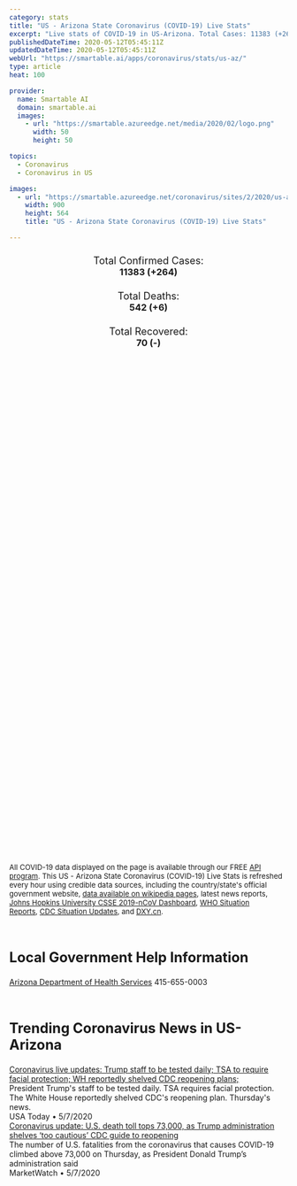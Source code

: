 ```yaml
---
category: stats
title: "US - Arizona State Coronavirus (COVID-19) Live Stats"
excerpt: "Live stats of COVID-19 in US-Arizona. Total Cases: 11383 (+264), Deaths: 542 (+6), Recoveries: 70(-)."
publishedDateTime: 2020-05-12T05:45:11Z
updatedDateTime: 2020-05-12T05:45:11Z
webUrl: "https://smartable.ai/apps/coronavirus/stats/us-az/"
type: article
heat: 100

provider:
  name: Smartable AI
  domain: smartable.ai
  images:
    - url: "https://smartable.azureedge.net/media/2020/02/logo.png"
      width: 50
      height: 50

topics:
  - Coronavirus
  - Coronavirus in US

images:
  - url: "https://smartable.azureedge.net/coronavirus/sites/2/2020/us-az.jpg"
    width: 900
    height: 564
    title: "US - Arizona State Coronavirus (COVID-19) Live Stats"

---
```

<div class="total-stats" style="text-align: center;">
    <h3>
	    <div style="font-size: 18px; font-weight: 400;">Total Confirmed Cases:</div>
	    11383 (<span class='red'>+264</span>)
    </h3>
    <h3>
	    <div style="font-size: 18px; font-weight: 400;">Total Deaths:</div>
	    542 (<span class='red'>+6</span>)
    </h3>
    <h3>
	    <div style="font-size: 18px; font-weight: 400;">Total Recovered:</div>
	    70 (-)
    </h3>
</div>

<script type="text/javascript" src="https://www.gstatic.com/charts/loader.js"></script>

<div id="time_series_chart" style="width: 100%; height: 400px;"></div>
<script type="text/javascript">
  google.charts.load('current', {'packages':['corechart']});
  google.charts.setOnLoadCallback(drawChart);
  function drawChart() {
    var data = google.visualization.arrayToDataTable([
      ['Date', 'Total Cases', 'Total Deaths', 'Total Recovered'],
      ['1/22/2020', 0, 0, 0],['1/23/2020', 0, 0, 0],['1/24/2020', 0, 0, 0],['1/25/2020', 0, 0, 0],['1/26/2020', 1, 0, 0],['1/27/2020', 1, 0, 0],['1/28/2020', 1, 0, 0],['1/29/2020', 1, 0, 0],['1/30/2020', 1, 0, 0],['1/31/2020', 1, 0, 0],['2/1/2020', 1, 0, 0],['2/2/2020', 1, 0, 0],['2/3/2020', 1, 0, 0],['2/4/2020', 1, 0, 0],['2/5/2020', 1, 0, 0],['2/6/2020', 1, 0, 0],['2/7/2020', 1, 0, 0],['2/8/2020', 1, 0, 0],['2/9/2020', 1, 0, 0],['2/10/2020', 1, 0, 0],['2/11/2020', 1, 0, 0],['2/12/2020', 1, 0, 0],['2/13/2020', 1, 0, 0],['2/14/2020', 1, 0, 0],['2/15/2020', 1, 0, 0],['2/16/2020', 1, 0, 0],['2/17/2020', 1, 0, 0],['2/18/2020', 1, 0, 0],['2/19/2020', 1, 0, 0],['2/20/2020', 1, 0, 0],['2/21/2020', 1, 0, 0],['2/22/2020', 1, 0, 0],['2/23/2020', 1, 0, 0],['2/24/2020', 1, 0, 0],['2/25/2020', 1, 0, 1],['2/26/2020', 1, 0, 1],['2/27/2020', 1, 0, 1],['2/28/2020', 1, 0, 1],['2/29/2020', 1, 0, 1],['3/1/2020', 1, 0, 1],['3/2/2020', 1, 0, 1],['3/3/2020', 1, 0, 1],['3/4/2020', 1, 0, 1],['3/5/2020', 1, 0, 1],['3/6/2020', 2, 0, 1],['3/7/2020', 4, 0, 1],['3/8/2020', 4, 0, 1],['3/9/2020', 4, 0, 1],['3/10/2020', 6, 0, 1],['3/11/2020', 9, 0, 1],['3/12/2020', 9, 0, 1],['3/13/2020', 10, 0, 1],['3/14/2020', 12, 0, 1],['3/15/2020', 13, 0, 1],['3/16/2020', 18, 0, 1],['3/17/2020', 22, 0, 2],['3/18/2020', 29, 0, 2],['3/19/2020', 53, 0, 2],['3/20/2020', 79, 1, 2],['3/21/2020', 104, 1, 2],['3/22/2020', 152, 2, 2],['3/23/2020', 235, 2, 2],['3/24/2020', 326, 5, 4],['3/25/2020', 401, 6, 4],['3/26/2020', 508, 8, 4],['3/27/2020', 665, 13, 4],['3/28/2020', 773, 15, 4],['3/29/2020', 919, 17, 4],['3/30/2020', 1158, 20, 4],['3/31/2020', 1289, 24, 4],['4/1/2020', 1413, 29, 3],['4/2/2020', 1598, 32, 3],['4/3/2020', 1769, 41, 3],['4/4/2020', 2019, 52, 3],['4/5/2020', 2269, 64, 3],['4/6/2020', 2456, 65, 3],['4/7/2020', 2575, 73, 3],['4/8/2020', 2726, 80, 3],['4/9/2020', 3018, 89, 3],['4/10/2020', 3112, 97, 3],['4/11/2020', 3393, 108, 3],['4/12/2020', 3542, 115, 3],['4/13/2020', 3705, 122, 3],['4/14/2020', 3809, 131, 6],['4/15/2020', 3968, 143, 6],['4/16/2020', 4241, 150, 6],['4/17/2020', 4511, 169, 6],['4/18/2020', 4724, 180, 6],['4/19/2020', 4933, 184, 6],['4/20/2020', 5068, 191, 6],['4/21/2020', 5256, 208, 6],['4/22/2020', 5473, 231, 6],['4/23/2020', 5772, 249, 6],['4/24/2020', 6046, 266, 6],['4/25/2020', 6289, 273, 70],['4/26/2020', 6536, 275, 70],['4/27/2020', 6727, 275, 70],['4/28/2020', 6957, 293, 70],['4/29/2020', 7209, 306, 70],['4/30/2020', 7655, 320, 70],['5/1/2020', 8006, 332, 70],['5/2/2020', 8365, 348, 70],['5/3/2020', 8641, 362, 70],['5/4/2020', 8925, 362, 70],['5/5/2020', 9305, 395, 70],['5/6/2020', 9707, 426, 70],['5/7/2020', 9945, 450, 70],['5/8/2020', 10527, 517, 70],['5/9/2020', 10960, 532, 70],['5/10/2020', 11119, 536, 70],['5/11/2020', 11383, 542, 70],
    ]);
    var options = {
      curveType: 'none',
      chartArea: {'width': '80%', 'height': '80%'},
      legend: { position: 'top' },
      lineWidth: 5,
      colors: ['#f60109', '#444444', '#81B71F']
    };
    var chart = new google.visualization.LineChart(document.getElementById('time_series_chart'));
    chart.draw(data, options);
  }
</script>

<div id="geo_chart" style="width: 100%; height: 500px;"></div>
<script type="text/javascript">
  google.charts.load('current', {
    'packages':['geochart'],
    'mapsApiKey': 'AIzaSyDk1HhVhLaveyKrUhhHZ5YwzIpEcbdal6U'
  });
  google.charts.setOnLoadCallback(drawRegionsMap);
  function drawRegionsMap() {
    var data = google.visualization.arrayToDataTable([
      ['LATITUDE', 'LONGITUDE', 'DESCRIPTION', 'Total Cases', 'Total Deaths'],
      [36.9221, -109.0753, "Apache", 727, 10],[31.6858, -109.6896, "Cochise", 42, 1],[36.592, -111.1071, "Coconino", 713, 56],[34.3199, -111.3051, "Gila", 19, 1],[32.8138, -109.6291, "Graham", 19, 0],[33.0531, -109.3307, "Greenlee", 2, 0],[33.9921, -114.4046, "La Paz", 23, 2],[33.2918, -112.4291, "Maricopa", 5988, 250],[35.4227, -113.6486, "Mohave", 198, 25],[33.9965, -109.9593, "Navajo", 1006, 37],[32.0575, -111.6661, "Pima", 1602, 134],[32.8162, -111.2845, "Pinal", 620, 19],[31.6645, -110.6426, "Santa Cruz", 45, 0],[35.2171, -112.4913, "Yavapai", 180, 4],[32.6452, -114.7067, "Yuma", 199, 3],
    ]);
    var options = {
      backgroundColor: {fill:'transparent',stroke:'#FFF' ,strokeWidth:0 }, 
      displayMode: 'markers',
      region: 'US-AZ', 
      resolution: 'metros',
      colorAxis: {colors: ['#F27D81', '#f60109']},
      sizeAxis: {minSize:3,  maxSize:12},
    };
    var chart = new google.visualization.GeoChart(document.getElementById('geo_chart'));
    chart.draw(data, options);
  };
</script>

<div id="geo_table"></div>
<script type="text/javascript">
  google.charts.load('current', {'packages':['table']});
  google.charts.setOnLoadCallback(drawTable);
  function drawTable() {
    var data = new google.visualization.DataTable();
    data.addColumn('string', 'Location');
    data.addColumn('number', 'Total Cases');
    data.addColumn('number', 'New Cases');
    data.addColumn('number', 'Active Cases');
    data.addColumn('number', 'Total Deaths');
    data.addColumn('number', 'New Deaths');
    data.addColumn('number', 'Total Recovered');
    data.addRows([
      [{v:"Apache", f:"Apache"}, 727, 11, 717, 10, 0, 0],[{v:"Cochise", f:"Cochise"}, 42, 1, 41, 1, 0, 0],[{v:"Coconino", f:"Coconino"}, 713, 14, 657, 56, 1, 0],[{v:"Gila", f:"Gila"}, 19, 0, 18, 1, 0, 0],[{v:"Graham", f:"Graham"}, 19, 0, 19, 0, 0, 0],[{v:"Greenlee", f:"Greenlee"}, 2, 0, 2, 0, 0, 0],[{v:"La Paz", f:"La Paz"}, 23, 0, 21, 2, 0, 0],[{v:"Maricopa", f:"Maricopa"}, 5988, 161, 5737, 250, 3, 1],[{v:"Mohave", f:"Mohave"}, 198, 5, 173, 25, 1, 0],[{v:"Navajo", f:"Navajo"}, 1006, 23, 969, 37, 1, 0],[{v:"Pima", f:"Pima"}, 1602, 17, 1467, 134, 0, 1],[{v:"Pinal", f:"Pinal"}, 620, 20, 600, 19, 0, 1],[{v:"Santa Cruz", f:"Santa Cruz"}, 45, 1, 45, 0, 0, 0],[{v:"Yavapai", f:"Yavapai"}, 180, 3, 173, 4, 0, 3],[{v:"Yuma", f:"Yuma"}, 199, 8, 196, 3, 0, 0],
    ]);
    data.setProperty(0, 0, 'style', 'min-width:100px');
    var table = new google.visualization.Table(document.getElementById('geo_table'));
    table.draw(data, {allowHtml: true, sortColumn: 2, sortAscending: false, width: '660px', height: '100%'});
  }
</script>

<span style="font-size: 13px">All COVID-19 data displayed on the page is available through our FREE <a href="https://developer.smartable.ai">API program</a>. This US - Arizona State Coronavirus (COVID-19) Live Stats is refreshed every hour using credible data sources, including the country/state's official government website, <a href="https://en.wikipedia.org/wiki/2019%E2%80%9320_coronavirus_pandemic" target="_blank">data available on wikipedia pages</a>, latest news reports, <a href="https://systems.jhu.edu/research/public-health/ncov/" target="_blank">Johns Hopkins University CSSE 2019-nCoV Dashboard</a>, <a href="https://www.who.int/emergencies/diseases/novel-coronavirus-2019/situation-reports" target="_blank">WHO Situation Reports</a>, <a href="https://www.cdc.gov/coronavirus/2019-ncov/index.html" target="_blank">CDC Situation Updates</a>, and <a href="https://ncov.dxy.cn/ncovh5/view/pneumonia" target="_blank">DXY.cn</a>.</span>

<h2 id="news" class="center" style="margin-top: 60px; font-size: 25px;">Local Government Help Information</h2>
<div class="info center">
<a href="https://www.azdhs.gov/preparedness/epidemiology-disease-control/infectious-disease-epidemiology/index.php#novel-coronavirus-home" target="_blank">Arizona Department of Health Services</a> 415-655-0003
</div>
<h2 id="news" class="center" style="margin-top: 60px; font-size: 25px;">Trending Coronavirus News in US-Arizona</h2>
<div class="row">
<div class="col-md-6 col-sm-12">
  <div class="content-card">
	<a href="http://news.aa.com/coronavirus/"><div class="card-image" style="background-image: url(http://s21.q4cdn.com/616071541/files/images/newsroom/PR_2019/NEWSROOM-Livery-1200x628.jpg	)"></div></a>
	<div class="content">
		<div class="card-title"><a href="http://news.aa.com/coronavirus/">Coronavirus live updates: Trump staff to be tested daily; TSA to require facial protection; WH reportedly shelved CDC reopening plans;</a></div>
		<div class="card-excerpt">President Trump's staff to be tested daily. TSA requires facial protection. The White House reportedly shelved CDC's reopening plan. Thursday's news.</div>
		<div class="card-meta">
			<span class="card-provider">USA Today</span> • <span class="card-date">5/7/2020</span>
		</div>
	</div>
  </div>
</div>
<div class="col-md-6 col-sm-12">
  <div class="content-card">
	<a href="http://news.aa.com/coronavirus/"><div class="card-image" style="background-image: url(http://s21.q4cdn.com/616071541/files/images/newsroom/PR_2019/NEWSROOM-Livery-1200x628.jpg	)"></div></a>
	<div class="content">
		<div class="card-title"><a href="http://news.aa.com/coronavirus/">Coronavirus update: U.S. death toll tops 73,000, as Trump administration shelves ‘too cautious’ CDC guide to reopening</a></div>
		<div class="card-excerpt">The number of U.S. fatalities from the coronavirus that causes COVID-19 climbed above 73,000 on Thursday, as President Donald Trump’s administration said</div>
		<div class="card-meta">
			<span class="card-provider">MarketWatch</span> • <span class="card-date">5/7/2020</span>
		</div>
	</div>
  </div>
</div>

</div>

